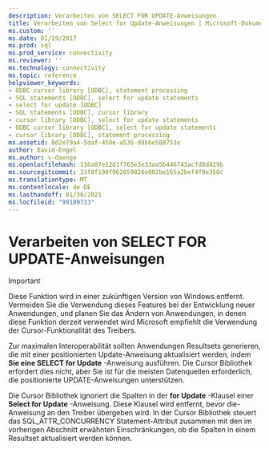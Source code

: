 ```yaml
---
description: Verarbeiten von SELECT FOR UPDATE-Anweisungen
title: Verarbeiten von Select for Update-Anweisungen | Microsoft-Dokumentation
ms.custom: ''
ms.date: 01/19/2017
ms.prod: sql
ms.prod_service: connectivity
ms.reviewer: ''
ms.technology: connectivity
ms.topic: reference
helpviewer_keywords:
- ODBC cursor library [ODBC], statement processing
- SQL statements [ODBC], select for update statements
- select for update [ODBC]
- SQL statements [ODBC], cursor library
- cursor library [ODBC], select for update statements
- ODBC cursor library [ODBC], select for update statements
- cursor library [ODBC], statement processing
ms.assetid: 8d2e79a4-5daf-458e-a536-d8b6e588753e
author: David-Engel
ms.author: v-daenge
ms.openlocfilehash: 116a87e12d1f765e3e33aa5b446743acfd8d429b
ms.sourcegitcommit: 33f0f190f962059826e002be165a2bef4f9e350c
ms.translationtype: MT
ms.contentlocale: de-DE
ms.lasthandoff: 01/30/2021
ms.locfileid: "99189733"
---
```

# <a name="processing-select-for-update-statements"></a>Verarbeiten von SELECT FOR UPDATE-Anweisungen
> [!IMPORTANT]  
>  Diese Funktion wird in einer zukünftigen Version von Windows entfernt. Vermeiden Sie die Verwendung dieses Features bei der Entwicklung neuer Anwendungen, und planen Sie das Ändern von Anwendungen, in denen diese Funktion derzeit verwendet wird Microsoft empfiehlt die Verwendung der Cursor-Funktionalität des Treibers.  
  
 Zur maximalen Interoperabilität sollten Anwendungen Resultsets generieren, die mit einer positionierten Update-Anweisung aktualisiert werden, indem **Sie eine SELECT for Update** -Anweisung ausführen. Die Cursor Bibliothek erfordert dies nicht, aber Sie ist für die meisten Datenquellen erforderlich, die positionierte UPDATE-Anweisungen unterstützen.  
  
 Die Cursor Bibliothek ignoriert die Spalten in der **for Update** -Klausel einer **Select for Update** -Anweisung. Diese Klausel wird entfernt, bevor die-Anweisung an den Treiber übergeben wird. In der Cursor Bibliothek steuert das SQL_ATTR_CONCURRENCY Statement-Attribut zusammen mit den im vorherigen Abschnitt erwähnten Einschränkungen, ob die Spalten in einem Resultset aktualisiert werden können.

